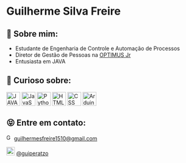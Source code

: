 # Guilherme Silva Freire

## 🫡 Sobre mim:

  - Estudante de Engenharia de Controle e Automação de Processos
  - Diretor de Gestão de Pessoas na [OPTIMUS Jr](https://optimusjr.com.br)
  - Entusiasta em JAVA

## 🤔 Curioso sobre:

  <div>
    <img height="36" src="https://cdn.svgporn.com/logos/java.svg" alt="JAVA logo">
    <img height="36" src="https://cdn.svgporn.com/logos/javascript.svg" alt="JavaScript logo">
    <img height="36" src="https://cdn.svgporn.com/logos/python.svg" alt="Python logo">
    <img height="36" src="https://cdn.svgporn.com/logos/html-5.svg" alt="HTML logo">
    <img height="36" src="https://cdn.svgporn.com/logos/css-3.svg" alt="CSS logo">
    <img height="36" src="https://cdn.svgporn.com/logos/arduino.svg" alt="Arduino logo">
  </div>

## 😝 Entre em contato:

  <img height="16" src="https://cdn.svgporn.com/logos/google-gmail.svg" alt="GMAIL LOGO"> [guilhermesfreire1510@gmail.com](mailto:guilhermesfreire1510@gmail.com)
  
  <img height="22" src="https://cdn.svgporn.com/logos/instagram-icon.svg" alt="INSTAGRAM LOGO"> [@guiperatzo](https://www.instagram.com/gui.s.freire/)
  
